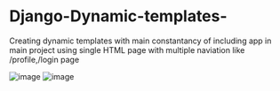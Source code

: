 # Django-Dynamic-templates-
Creating dynamic templates with main constantancy of including app in main project
using single HTML page with multiple naviation like /profile,/login page 

![image](https://user-images.githubusercontent.com/81824956/117568837-4b742d80-b0e0-11eb-8af1-5c6f1f5e80cf.png)
![image](https://user-images.githubusercontent.com/81824956/117568871-6fd00a00-b0e0-11eb-96e8-eaeba2f71c0d.png)
